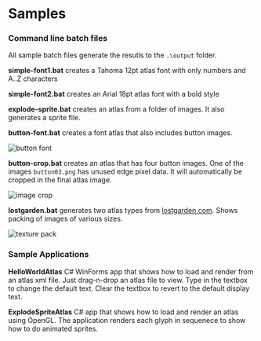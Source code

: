 # Samples #

### Command line batch files ###
All sample batch files generate the resutls to the ``.\output`` folder.

**simple-font1.bat** creates a Tahoma 12pt atlas font with only numbers and A..Z characters

**simple-font2.bat** creates an Arial 18pt atlas font with a bold style

**explode-sprite.bat** creates an atlas from a folder of images.  It also generates a sprite file.

**button-font.bat** creates a font atlas that also includes button images.

![button font](https://github.com/foobit/twobit-atlas/raw/master/doc/button-font.png)

**button-crop.bat** creates an atlas that has four button images. One of the images ``button03.png`` has unused edge pixel data. It will automatically be cropped in the final atlas image.

![image crop](https://github.com/foobit/twobit-atlas/raw/master/doc/image-crop.png)

**lostgarden.bat** generates two atlas types from [lostgarden.com](http://www.lostgarden.com/). Shows packing of images of various sizes.

![texture pack](https://github.com/foobit/twobit-atlas/raw/master/doc/texturepack.png)

### Sample Applications ###

**HelloWorldAtlas** C# WinForms app that shows how to load and render from an atlas xml file.  Just drag-n-drop an atlas file to view.  Type in the textbox to change the default text. Clear the textbox to revert to the default display text.

**ExplodeSpriteAtlas** C# app that shows how to load and render an atlas using OpenGL.  The application renders each glyph in sequenece to show how to do animated sprites.
